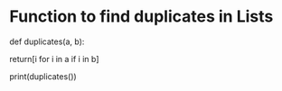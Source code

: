 # Function to find duplicates in Lists


def duplicates(a, b):

  return[i for i in a if i in b]

print(duplicates())
